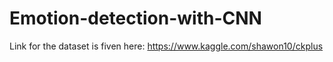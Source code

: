 # Emotion-detection-with-CNN


Link for the dataset is fiven here: https://www.kaggle.com/shawon10/ckplus
